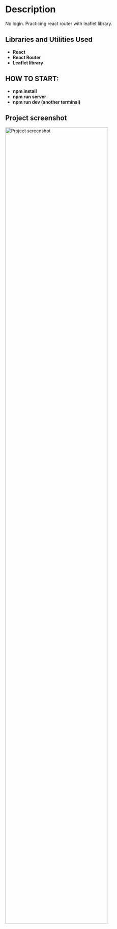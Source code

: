 <h1>Description</h1>
No login. Practicing react router with leaflet library.
<br />

<h2>Libraries and Utilities Used</h2>

- <b>React</b>
- <b>React Router</b>
- <b>Leaflet library</b>

<h2>HOW TO START:</h2>

- <b>npm install</b>
- <b>npm run server</b>
- <b>npm run dev (another terminal)</b>

<h2>Project screenshot</h2>

<img src="https://i.imgur.com/dy2zxFZ.png" height="80%" width="80%" alt="Project screenshot"/>
